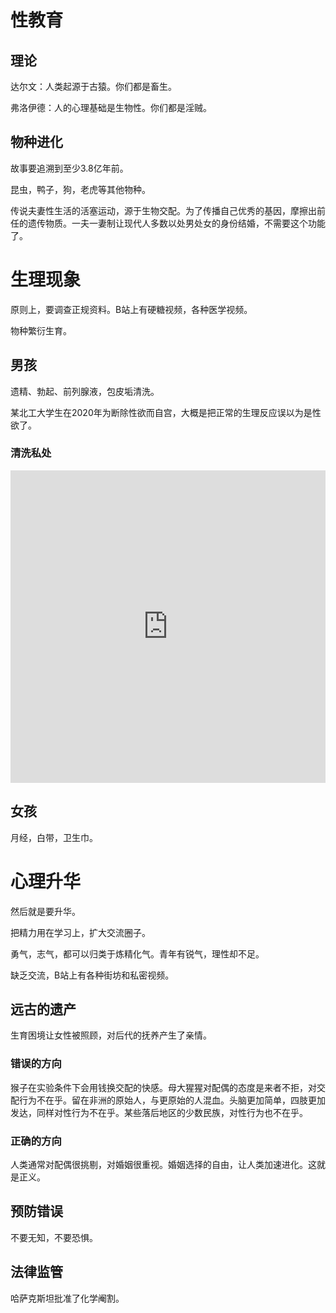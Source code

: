 # 性教育

## 理论

达尔文：人类起源于古猿。你们都是畜生。

弗洛伊德：人的心理基础是生物性。你们都是淫贼。

## 物种进化

故事要追溯到至少3.8亿年前。

昆虫，鸭子，狗，老虎等其他物种。

传说夫妻性生活的活塞运动，源于生物交配。为了传播自己优秀的基因，摩擦出前任的遗传物质。一夫一妻制让现代人多数以处男处女的身份结婚，不需要这个功能了。

# 生理现象

原则上，要调查正规资料。B站上有硬糖视频，各种医学视频。

物种繁衍生育。

## 男孩

遗精、勃起、前列腺液，包皮垢清洗。

某北工大学生在2020年为断除性欲而自宫，大概是把正常的生理反应误以为是性欲了。

### 清洗私处

<iframe src="https://player.bilibili.com/player.html?bvid=BV1jr4y1K7oN&page=1&as_wide=1&high_quality=1&danmaku=0"allowfullscreen="allowfullscreen" width="100%" height="500" scrolling="no" frameborder="0" sandbox="allow-top-navigation allow-same-origin allow-forms allow-scripts"></iframe>

## 女孩

月经，白带，卫生巾。

# 心理升华

然后就是要升华。

把精力用在学习上，扩大交流圈子。

勇气，志气，都可以归类于炼精化气。青年有锐气，理性却不足。

缺乏交流，B站上有各种街坊和私密视频。

## 远古的遗产

生育困境让女性被照顾，对后代的抚养产生了亲情。

### 错误的方向

猴子在实验条件下会用钱换交配的快感。母大猩猩对配偶的态度是来者不拒，对交配行为不在乎。留在非洲的原始人，与更原始的人混血。头脑更加简单，四肢更加发达，同样对性行为不在乎。某些落后地区的少数民族，对性行为也不在乎。

### 正确的方向

人类通常对配偶很挑剔，对婚姻很重视。婚姻选择的自由，让人类加速进化。这就是正义。

## 预防错误

不要无知，不要恐惧。

## 法律监管

哈萨克斯坦批准了化学阉割。